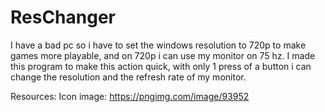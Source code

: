 # ResChanger
I have a bad pc so i have to set the windows resolution to 720p to make games more playable, and on 720p i can use my monitor on 75 hz.
I made this program to make this action quick, with only 1 press of a button i can change the resolution and the refresh rate of my monitor.
 
 Resources:
 Icon image: https://pngimg.com/image/93952
